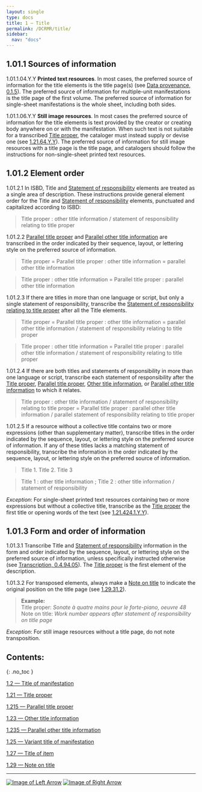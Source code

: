 ```yaml
---
layout: single
type: docs
title: 1 — Title
permalink: /DCRMR/title/
sidebar:
  nav: "docs"
---
```


## 1.01.1 Sources of information

<a name="1.01.1.04.Y.Y">1.01.1.04.Y.Y</a> **Printed text resources**. In most cases, the preferred source of information for the title elements is the title page(s) (see [Data provenance, 0.1.5](/DCRMR/general-rules/Data-provenance/#015-sources-of-information)). The preferred source of information for multiple-unit manifestations is the title page of the first volume. The preferred source of information for single-sheet manifestations is the whole sheet, including both sides. 

<a name="1.01.1.06.Y.Y">1.01.1.06.Y.Y</a> **Still image resources**. In most cases the preferred source of information for the title elements is text provided by the creator or creating body anywhere on or with the manifestation. When such text is not suitable for a transcribed [Title proper](/DCRMR/title/Title-proper/), the cataloger must instead supply or devise one (see [1.21.64.Y.Y](/DCRMR/title/Title-proper/#12164yy-devised-title-proper-for-still-images)). The preferred source of information for still image resources with a title page is the title page, and catalogers should follow the instructions for non-single-sheet printed text resources.

## 1.01.2 Element order

<a name="1.01.2.1">1.01.2.1</a> In ISBD, Title and [Statement of responsibility](/DCRMR/sor/) elements are treated as a single area of description. These instructions provide general element order for the Title and [Statement of responsibility](/DCRMR/sor/) elements, punctuated and capitalized according to ISBD:

>Title proper : other title information / statement of responsibility relating to title proper

<a name="1.01.2.2">1.01.2.2</a> [Parallel title proper](/DCRMR/title/Parallel-title-proper/) and [Parallel other title information](/DCRMR/title/Parallel-other-title-information/) are transcribed in the order indicated by their sequence, layout, or lettering style on the preferred source of information.

>Title proper = Parallel title proper : other title information = parallel other title information

>Title proper : other title information = Parallel title proper : parallel other title information

<a name="1.01.2.3">1.01.2.3</a> If there are titles in more than one language or script, but only a single statement of responsibility, transcribe the [Statement of responsibility relating to title proper](/DCRMR/sor/Statement-of-responsibility-relating-to-title-proper/) after all the Title elements.

>Title proper = Parallel title proper : other title information = parallel other title information / statement of responsibility relating to title proper

>Title proper : other title information = Parallel title proper : parallel other title information / statement of responsibility relating to title proper

<a name="1.01.2.4">1.01.2.4</a> If there are both titles and statements of responsibility in more than one language or script, transcribe each statement of responsibility after the [Title proper](/DCRMR/title/Title-proper/), [Parallel title proper](/DCRMR/title/Parallel-title-proper/), [Other title information](/DCRMR/title/Other-title-information/), or [Parallel other title information](/DCRMR/title/Parallel-other-title-information/) to which it relates. 

>Title proper : other title information / statement of responsibility relating to title proper = Parallel title proper : parallel other title information / parallel statement of responsibility relating to title proper

<a name="1.01.2.5">1.01.2.5</a> If a resource without a collective title contains two or more expressions (other than supplementary matter), transcribe titles in the order indicated by the sequence, layout, or lettering style on the preferred source of information. If any of these titles lacks a matching statement of responsibility, transcribe the information in the order indicated by the sequence, layout, or lettering style on the preferred source of information.

> Title 1. Title 2. Title 3

> Title 1 : other title information ; Title 2 : other title information / statement of responsibility

*Exception*: For single-sheet printed text resources containing two or more expressions but without a collective title, transcribe as the [Title proper](/DCRMR/title/Title-proper/) the first title or opening words of the text (see [1.21.424.1.Y.Y](/DCRMR/title/Title-proper/#1.21.424.1.Y.Y)).

## 1.01.3 Form and order of information

<a name="1.01.3.1">1.01.3.1</a> Transcribe Title and [Statement of responsibility](/DCRMR/sor/) information in the form and order indicated by the sequence, layout, or lettering style on the preferred source of information, unless specifically instructed otherwise (see [Transcription, 0.4.94.05](/DCRMR/general-rules/Transcription/#0.4.94.05)). The [Title proper](/DCRMR/title/Title-proper/) is the first element of the description.  

<a name="1.01.3.2">1.01.3.2</a> For transposed elements, always make a [Note on title](/DCRMR/title/Note-on-title/) to indicate the original position on the title page (see [1.29.31.2](/DCRMR/title/Note-on-title/#1.29.31.2)).

>**Example:**  
>Title proper: <CITE>Sonate à quatre mains pour le forte-piano, oeuvre 48</CITE>  
>Note on title: <CITE>Work number appears after statement of responsibility on title page</CITE>  

*Exception*: For still image resources without a title page, do not note transposition.

## Contents:
{: .no_toc }

[1.2 — Title of manifestation](/DCRMR/title/Title-of-manifestation/)

[1.21 — Title proper](/DCRMR/title/Title-proper/)

[1.215 — Parallel title proper](/DCRMR/title/Parallel-title-proper/)

[1.23 — Other title information](/DCRMR/title/Other-title-information/)

[1.235 — Parallel other title information](/DCRMR/title/Parallel-other-title-information/)

[1.25 — Variant title of manifestation](/DCRMR/title/Variant-title-of-manifestation/)

[1.27 — Title of item](/DCRMR/title/Title-of-item/)

[1.29 — Note on title](/DCRMR/title/Note-on-title/)

---

[![Image of Left Arrow](https://rbms-bsc.github.io/DCRMR/assets/pictures/navigation/Arrow_Left.png "0.4 — Transcription")](/DCRMR/general-rules/Transcription/) [![Image of Right Arrow](https://rbms-bsc.github.io/DCRMR/assets/pictures/navigation/Arrow_Right.png "1.2 — Title of manifestation")](/DCRMR/title/Title-of-manifestation/)
